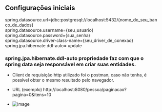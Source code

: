 ## Configurações iniciais

spring.datasource.url=jdbc:postgresql://localhost:5432/{nome_do_seu_banco_de_dados}<br>
spring.datasource.username={seu_usuario}<br>
spring.datasource.password={sua_senha)<br>
spring.datasource.driver-class-name={seu_driver_de_conexao}<br>
spring.jpa.hibernate.ddl-auto= update<br>

### spring.jpa.hibernate.ddl-auto propriedade faz com que o spring data seja responsável em criar suas entidades.

- Client de requisição http utilizado foi o postman, caso não tenha, é possível obter o mesmo resultado pelo navegador.
- URL (exemplo) http://localhost:8080/pessoa/paginacao?pagina=0&itens=10

- ![image](https://github.com/matheuspieropan/spring-data-paginacao/assets/56203846/b02dfc3a-ed5b-4894-a645-9f78ce60e382)
